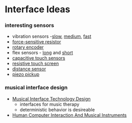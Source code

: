 # Interface Ideas
### interesting sensors
* vibration sensors -[slow](https://www.adafruit.com/product/1767), [medium](https://www.adafruit.com/product/2384), [fast](https://www.adafruit.com/product/1766)
* [force-sensitive resistor](https://www.adafruit.com/product/166)
* [rotary encoder](https://www.adafruit.com/product/377)
* flex sensors - [long](https://www.adafruit.com/product/182) and [short](https://www.adafruit.com/product/1070)
* [capacitive touch sensors](https://www.adafruit.com/product/1982)
* [resistive touch screen](https://www.adafruit.com/product/333)
* [distance sensor](https://www.adafruit.com/product/3942)
* [piezo pickup](https://www.adafruit.com/product/1739)

### musical interface design
* [Musical Interface Technology Design](https://pdfs.semanticscholar.org/e6ac/bf5c895307678af04bb30cd91ed63b409588.pdf)
  * interfaces for music therapy
  * deterministic behavior is desireable
* [Human Computer Interaction And Musical Instruments](https://hal.inria.fr/hal-01370588/document)
